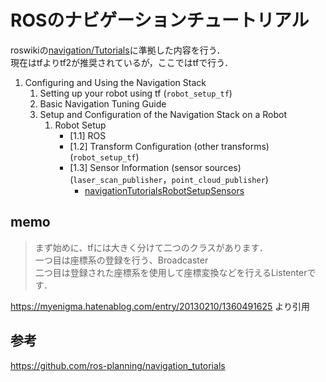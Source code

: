# ROSのナビゲーションチュートリアル

roswikiの[navigation/Tutorials](http://wiki.ros.org/navigation/Tutorials)に準拠した内容を行う．  
現在はtfよりtf2が推奨されているが，ここではtfで行う．

1. Configuring and Using the Navigation Stack
    1. Setting up your robot using tf (`robot_setup_tf`)
    2. Basic Navigation Tuning Guide
    3. Setup and Configuration of the Navigation Stack on a Robot
        1. Robot Setup
            - [1.1] ROS
            - [1.2] Transform Configuration (other transforms) (`robot_setup_tf`)
            - [1.3] Sensor Information (sensor sources) (`laser_scan_publisher`，`point_cloud_publisher`)
                - [navigationTutorialsRobotSetupSensors](http://wiki.ros.org/navigation/Tutorials/RobotSetup/Sensors)

## memo

> まず始めに、tfには大きく分けて二つのクラスがあります．  
> 一つ目は座標系の登録を行う、Broadcaster  
> 二つ目は登録された座標系を使用して座標変換などを行えるListenterです．  

https://myenigma.hatenablog.com/entry/20130210/1360491625 より引用


## 参考

https://github.com/ros-planning/navigation_tutorials  
